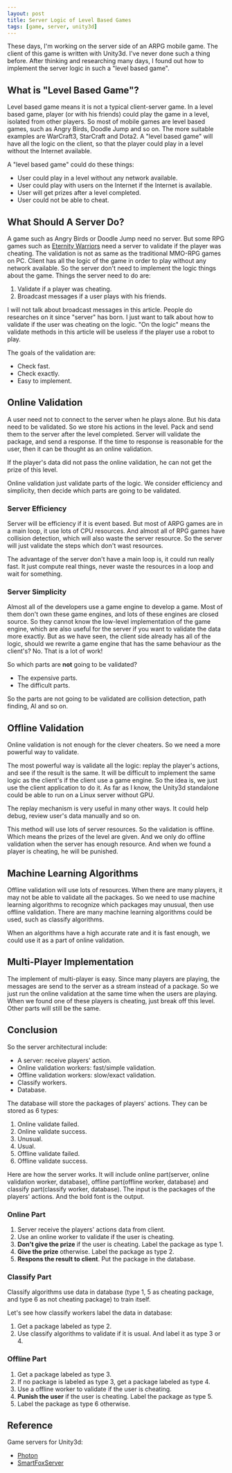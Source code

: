 ```yaml
---
layout: post
title: Server Logic of Level Based Games
tags: [game, server, unity3d]
---
```


These days, I'm working on the server side of an ARPG mobile game. The client of this game is written with Unity3d. I've never done such a thing before. After thinking and researching many days, I found out how to implement the server logic in such a "level based game".

What is "Level Based Game"?
------------------------------

Level based game means it is not a typical client-server game. In a level based game, player (or with his friends) could play the game in a level, isolated from other players. So most of mobile games are level based games, such as Angry Birds, Doodle Jump and so on. The more suitable examples are WarCraft3, StarCraft and Dota2. A "level based game" will have all the logic on the client, so that the player could play in a level without the Internet available.

A "level based game" could do these things:

* User could play in a level without any network available.
* User could play with users on the Internet if the Internet is available.
* User will get prizes after a level completed.
* User could not be able to cheat.

What Should A Server Do?
-------------------------------

A game such as Angry Birds or Doodle Jump need no server. But some RPG games such as [Eternity Warriors](https://www.youtube.com/watch?v=QRvD5Om6w3c) need a server to validate if the player was cheating. The validation is not as same as the traditional MMO-RPG games on PC. Client has all the logic of the game in order to play without any network available. So the server don't need to implement the logic things about the game. Things the server need to do are:

1. Validate if a player was cheating.
2. Broadcast messages if a user plays with his friends.

I will not talk about broadcast messages in this article.  People do researches on it since "server" has born. I just want to talk about how to validate if the user was cheating on the logic. "On the logic" means the validate methods in this article will be useless if the player use a robot to play.

The goals of the validation are:

* Check fast.
* Check exactly.
* Easy to implement.

Online Validation
--------------------------------

A user need not to connect to the server when he plays alone. But his data need to be validated. So we store his actions in the level. Pack and send them to the server after the level completed. Server will validate the package, and send a response. If the time to response is reasonable for the user, then it can be thought as an online validation.

If the player's data did not pass the online validation, he can not get the prize of this level.

Online validation just validate parts of the logic. We consider efficiency and simplicity, then decide which parts are going to be validated.

### Server Efficiency

Server will be efficiency if it is event based. But most of ARPG games are in a main loop, it use lots of CPU resources. And almost all of RPG games have collision detection, which will also waste the server resource. So the server will just validate the steps which don't wast resources.

The advantage of the server don't have a main loop is, it could run really fast. It just compute real things, never waste the resources in a loop and wait for something.

### Server Simplicity

Almost all of the developers use a game engine to develop a game. Most of them don't own these game engines, and lots of these engines are closed source. So they cannot know the low-level implementation of the game engine, which are also useful for the server if you want to validate the data more exactly. But as we have seen, the client side already has all of the logic, should we rewrite a game engine that has the same behaviour as the client's? No. That is a lot of work!

So which parts are **not** going to be validated?

* The expensive parts.
* The difficult parts.

So the parts are not going to be validated are collision detection, path finding, AI and so on.

Offline Validation
--------------------------------

Online validation is not enough for the clever cheaters. So we need a more powerful way to validate.

The most powerful way is validate all the logic: replay the player's actions, and see if the result is the same. It will be difficult to implement the same logic as the client's if the client use a game engine. So the idea is, we just use the client application to do it. As far as I know, the Unity3d standalone could be able to run on a Linux server without GPU.

The replay mechanism is very useful in many other ways. It could help debug, review user's data manually and so on.

This method will use lots of server resources. So the validation is offline. Which means the prizes of the level are given. And we only do offline validation when the server has enough resource. And when we found a player is cheating, he will be punished.

Machine Learning Algorithms
----------------------------------

Offline validation will use lots of resources. When there are many players, it may not be able to validate all the packages. So we need to use machine learning algorithms to recognize which packages may unusual, then use offline validation. There are many machine learning algorithms could be used, such as classify algorithms.

When an algorithms have a high accurate rate and it is fast enough, we could use it as a part of online validation.


Multi-Player Implementation
----------------------------------

The implement of multi-player is easy. Since many players are playing, the messages are send to the server as a stream instead of a package. So we just run the online validation at the same time when the users are playing. When we found one of these players is cheating, just break off this level. Other parts will still be the same.

Conclusion
------------------------------------

So the server architectural include:

* A server: receive players' action.
* Online validation workers: fast/simple validation.
* Offline validation workers: slow/exact validation.
* Classify workers.
* Database.

The database will store the packages of players' actions. They can be stored as 6 types:

1. Online validate failed.
2. Online validate success.
3. Unusual.
4. Usual.
5. Offline validate failed.
6. Offline validate success.

Here are how the server works. It will include online part(server, online validation worker, database), offline part(offline worker, database) and classify part(classify worker, database). The input is the packages of the players' actions. And the bold font is the output.

### Online Part

1. Server receive the players' actions data from client.
2. Use an online worker to validate if the user is cheating.
3. **Don't give the prize** if the user is cheating. Label the package as type 1.
4. **Give the prize** otherwise. Label the package as type 2.
5. **Respons the result to client**. Put the package in the database.

### Classify Part

Classify algorithms use data in database (type 1, 5 as cheating package, and type 6 as not cheating package) to train itself.

Let's see how classify workers label the data in database:

1. Get a package labeled as type 2.
2. Use classify algorithms to validate if it is usual. And label it as type 3 or 4.

### Offline Part

1. Get a package labeled as type 3.
2. If no package is labeled as type 3, get a package labeled as type 4.
3. Use a offline worker to validate if the user is cheating.
4. **Punish the user** if the user is cheating. Label the package as type 5.
5. Label the package as type 6 otherwise.


Reference
-----------------------------------

Game servers for Unity3d:

* [Photon](http://cloud.exitgames.com/)
* [SmartFoxServer](http://www.smartfoxserver.com/)
